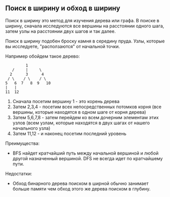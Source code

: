 <h2>Поиск в ширину и обход в ширину</h2>

Поиск в ширину это метод для изучения дерева или графа. В поиске в ширину, сначала исследуются все вершины на расстоянии 
одного шага, затем узлы на расстоянии двух шагов и так далее.

Поиск в ширину подобен броску камня в середину пруда. Узлы, которые вы исследуете, "расползаются" от начальной точки.

Например обойдем такое дерево:
```
         1
   /     |     \
  2      3      4
 / \    / \    / \
5   6  7   8  9   10
|   |
11  12
```

1. Сначала посетим вершину 1 - это корень дерева
2. Затем 2,3,4 - посетим всех непосредственных потомков корня (все вершины, которые находятся в одном шаге от корня дерева)
3. Затем 5,6,7,8 - затем перейдем ко всем дочерним элементам этих узлов (всем узлам, которые находятся в двух шагах от нашего начального узла)
4. Затем 11,12 - и наконец посетим последний уровень

Преимущества:
* BFS найдет кратчайший путь между начальной вершиной и любой другой назначенный вершиной. 
DFS не всегда идет по кратчайшему пути.

Недостатки:
* Обход бинарного дерева поиском в ширной обычно занимает больше памяти чем обход этого же дерева поиском в глубину.
